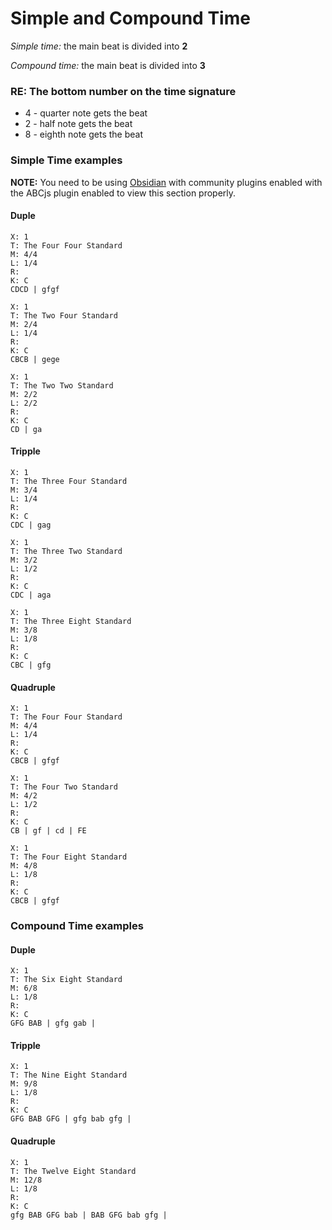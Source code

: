 # Simple and Compound Time

*Simple time:* the main beat is divided into **2**

*Compound time:* the main beat is divided into **3**

### RE: The bottom number on the time signature
- 4 - quarter note gets the beat
- 2 - half note gets the beat
- 8 - eighth note gets the beat

### Simple Time examples

**NOTE:** You need to be using [Obsidian](obsidian.md) with community plugins enabled with the ABCjs plugin enabled to view this section properly.

#### Duple

```music-abc
X: 1
T: The Four Four Standard
M: 4/4
L: 1/4
R: 
K: C
CDCD | gfgf
```


```music-abc
X: 1
T: The Two Four Standard
M: 2/4
L: 1/4
R:
K: C
CBCB | gege
```


```music-abc
X: 1
T: The Two Two Standard
M: 2/2
L: 2/2
R:
K: C
CD | ga
```


#### Tripple

```music-abc
X: 1
T: The Three Four Standard
M: 3/4
L: 1/4
R:
K: C
CDC | gag 
```


```music-abc
X: 1
T: The Three Two Standard
M: 3/2
L: 1/2
R:
K: C
CDC | aga
```

```music-abc
X: 1
T: The Three Eight Standard
M: 3/8
L: 1/8
R:
K: C
CBC | gfg
```

#### Quadruple

```music-abc
X: 1
T: The Four Four Standard
M: 4/4
L: 1/4
R:
K: C
CBCB | gfgf
```

```music-abc
X: 1
T: The Four Two Standard
M: 4/2
L: 1/2
R:
K: C
CB | gf | cd | FE
```

```music-abc
X: 1
T: The Four Eight Standard
M: 4/8
L: 1/8
R: 
K: C
CBCB | gfgf
```

### Compound Time examples

#### Duple

```music-abc
X: 1
T: The Six Eight Standard
M: 6/8
L: 1/8
R:
K: C
GFG BAB | gfg gab |
```

#### Tripple

```music-abc
X: 1
T: The Nine Eight Standard
M: 9/8
L: 1/8
R:
K: C
GFG BAB GFG | gfg bab gfg |
```

#### Quadruple

```music-abc
X: 1
T: The Twelve Eight Standard
M: 12/8
L: 1/8
R:
K: C
gfg BAB GFG bab | BAB GFG bab gfg |
```


